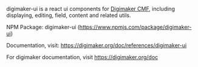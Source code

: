 digimaker-ui is a react ui components for [Digimaker CMF](https://github.com/digimakergo/digimaker), including displaying, editing, field, content and related utils.


NPM Package: digimaker-ui (https://www.npmjs.com/package/digimaker-ui)


Documentation, visit: https://digimaker.org/doc/references/digimaker-ui

For digimaker documentation, visit https://digimaker.org/doc
